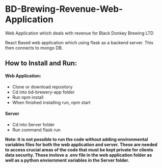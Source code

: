 # BD-Brewing-Revenue-Web-Application
Web Application which deals with revenue for Black Donkey Brewing LTD

React Based web application which using flask as a backend server. This then connects to mongo DB.

## How to Install and Run:
#### Web Application:
-	Clone or download repository
-	Cd into bd-brewery-app folder
-	Run npm install
-	When finished installing run, npm start

#### Server
-	Cd into Server folder
-	Run command flask run

<b>Note: it is not possible to run the code without adding environmental variables files for both the web application and server. These are needed to access crucial areas of the code that must be kept private for clients data security. These invlove a .env file in the web application folder as well as a python enviornment variables in the Server folder.</b> 
